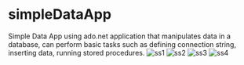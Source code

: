 # simpleDataApp
Simple Data App using ado.net
application that manipulates data in a database, can perform basic tasks such as defining connection string, inserting data, running stored procedures.
![ss1](https://user-images.githubusercontent.com/71318378/138757134-79111eb7-c4a9-459f-bdec-f92cfa4f0c98.png)
![ss2](https://user-images.githubusercontent.com/71318378/138757142-fce53901-7e9f-41a7-9cad-fce1c1688c11.png)
![ss3](https://user-images.githubusercontent.com/71318378/138757145-e47a99bd-efc0-444a-a59e-cb93c02afdf5.png)
![ss4](https://user-images.githubusercontent.com/71318378/138757149-727b8d5d-0b74-4219-bdb6-ba3daada7e1d.png)
